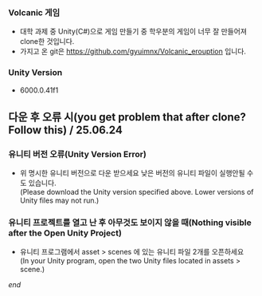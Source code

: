 ### Volcanic 게임

- 대학 과제 중 Unity(C#)으로 게임 만들기 중 학우분의 게임이 너무 잘 만들어져 clone한 것입니다.
- 가지고 온 git은  https://github.com/gyuimnx/Volcanic_erouption   입니다.

### Unity Version
- 6000.0.41f1

## 다운 후 오류 시(you get problem that after clone? Follow this) / 25.06.24
### 유니티 버전 오류(Unity Version Error)
- 위 명시한 유니티 버전으로 다운 받으세요 낮은 버전의 유니티 파일이 실행안될 수 도 있습니다.</br>
(Please download the Unity version specified above. Lower versions of Unity files may not run.)
### 유니티 프로젝트를 열고 난 후 아무것도 보이지 않을 때(Nothing visible after the Open Unity Project)
- 유니티 프로그램에서 asset > scenes 에 있는 유니티 파일 2개를 오픈하세요</br>
(In your Unity program, open the two Unity files located in assets > scene.)

_end_
